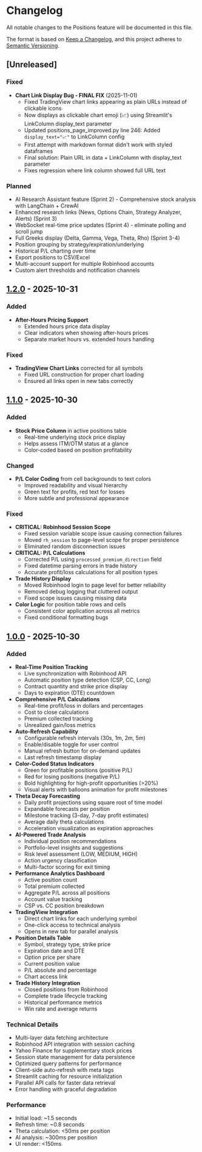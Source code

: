 # Changelog

All notable changes to the Positions feature will be documented in this file.

The format is based on [Keep a Changelog](https://keepachangelog.com/en/1.0.0/),
and this project adheres to [Semantic Versioning](https://semver.org/spec/v2.0.0.html).

## [Unreleased]

### Fixed
- **Chart Link Display Bug - FINAL FIX** (2025-11-01)
  - Fixed TradingView chart links appearing as plain URLs instead of clickable icons
  - Now displays as clickable chart emoji (📈) using Streamlit's LinkColumn display_text parameter
  - Updated positions_page_improved.py line 246: Added `display_text="📈"` to LinkColumn config
  - First attempt with markdown format didn't work with styled dataframes
  - Final solution: Plain URL in data + LinkColumn with display_text parameter
  - Fixes regression where link column showed full URL text

### Planned
- AI Research Assistant feature (Sprint 2) - Comprehensive stock analysis with LangChain + CrewAI
- Enhanced research links (News, Options Chain, Strategy Analyzer, Alerts) (Sprint 3)
- WebSocket real-time price updates (Sprint 4) - eliminate polling and scroll jump
- Full Greeks display (Delta, Gamma, Vega, Theta, Rho) (Sprint 3-4)
- Position grouping by strategy/expiration/underlying
- Historical P/L charting over time
- Export positions to CSV/Excel
- Multi-account support for multiple Robinhood accounts
- Custom alert thresholds and notification channels

## [1.2.0] - 2025-10-31

### Added
- **After-Hours Pricing Support**
  - Extended hours price data display
  - Clear indicators when showing after-hours prices
  - Separate market hours vs. extended hours handling

### Fixed
- **TradingView Chart Links** corrected for all symbols
  - Fixed URL construction for proper chart loading
  - Ensured all links open in new tabs correctly

## [1.1.0] - 2025-10-30

### Added
- **Stock Price Column** in active positions table
  - Real-time underlying stock price display
  - Helps assess ITM/OTM status at a glance
  - Color-coded based on position profitability

### Changed
- **P/L Color Coding** from cell backgrounds to text colors
  - Improved readability and visual hierarchy
  - Green text for profits, red text for losses
  - More subtle and professional appearance

### Fixed
- **CRITICAL: Robinhood Session Scope**
  - Fixed session variable scope issue causing connection failures
  - Moved `rh_session` to page-level scope for proper persistence
  - Eliminated random disconnection issues
- **CRITICAL: P/L Calculations**
  - Corrected P/L using `processed_premium_direction` field
  - Fixed datetime parsing errors in trade history
  - Accurate profit/loss calculations for all position types
- **Trade History Display**
  - Moved Robinhood login to page level for better reliability
  - Removed debug logging that cluttered output
  - Fixed scope issues causing missing data
- **Color Logic** for position table rows and cells
  - Consistent color application across all metrics
  - Fixed conditional formatting bugs

## [1.0.0] - 2025-10-30

### Added
- **Real-Time Position Tracking**
  - Live synchronization with Robinhood API
  - Automatic position type detection (CSP, CC, Long)
  - Contract quantity and strike price display
  - Days to expiration (DTE) countdown
- **Comprehensive P/L Calculations**
  - Real-time profit/loss in dollars and percentages
  - Cost to close calculations
  - Premium collected tracking
  - Unrealized gain/loss metrics
- **Auto-Refresh Capability**
  - Configurable refresh intervals (30s, 1m, 2m, 5m)
  - Enable/disable toggle for user control
  - Manual refresh button for on-demand updates
  - Last refresh timestamp display
- **Color-Coded Status Indicators**
  - Green for profitable positions (positive P/L)
  - Red for losing positions (negative P/L)
  - Bold highlighting for high-profit opportunities (>20%)
  - Visual alerts with balloons animation for profit milestones
- **Theta Decay Forecasting**
  - Daily profit projections using square root of time model
  - Expandable forecasts per position
  - Milestone tracking (3-day, 7-day profit estimates)
  - Average daily theta calculations
  - Acceleration visualization as expiration approaches
- **AI-Powered Trade Analysis**
  - Individual position recommendations
  - Portfolio-level insights and suggestions
  - Risk level assessment (LOW, MEDIUM, HIGH)
  - Action urgency classification
  - Multi-factor scoring for exit timing
- **Performance Analytics Dashboard**
  - Active position count
  - Total premium collected
  - Aggregate P/L across all positions
  - Account value tracking
  - CSP vs. CC position breakdown
- **TradingView Integration**
  - Direct chart links for each underlying symbol
  - One-click access to technical analysis
  - Opens in new tab for parallel analysis
- **Position Details Table**
  - Symbol, strategy type, strike price
  - Expiration date and DTE
  - Option price per share
  - Current position value
  - P/L absolute and percentage
  - Chart access link
- **Trade History Integration**
  - Closed positions from Robinhood
  - Complete trade lifecycle tracking
  - Historical performance metrics
  - Win rate and average returns

### Technical Details
- Multi-layer data fetching architecture
- Robinhood API integration with session caching
- Yahoo Finance for supplementary stock prices
- Session state management for data persistence
- Optimized query patterns for performance
- Client-side auto-refresh with meta tags
- Streamlit caching for resource initialization
- Parallel API calls for faster data retrieval
- Error handling with graceful degradation

### Performance
- Initial load: ~1.5 seconds
- Refresh time: ~0.8 seconds
- Theta calculation: <50ms per position
- AI analysis: ~300ms per position
- UI render: <150ms

[1.2.0]: https://github.com/yourusername/WheelStrategy/compare/positions-v1.1.0...positions-v1.2.0
[1.1.0]: https://github.com/yourusername/WheelStrategy/compare/positions-v1.0.0...positions-v1.1.0
[1.0.0]: https://github.com/yourusername/WheelStrategy/releases/tag/positions-v1.0.0
